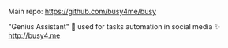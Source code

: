 Main repo: https://github.com/busy4me/busy

"Genius Assistant" 👥 used for tasks automation in social media ✨ http://busy4.me
